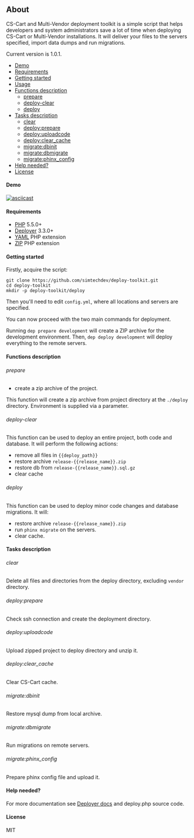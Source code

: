 ## About

CS-Cart and Multi-Vendor deployment toolkit is a simple script that helps developers and system administrators save a lot of time when deploying CS-Cart or Multi-Vendor installations. It will deliver your files to the servers specified, import data dumps and run migrations.

Current version is 1.0.1.

  * [Demo](#demo)
  * [Requirements](#requirements)
  * [Getting started](#getting-started)
  * [Usage](#usage)
  * [Functions description](#functions-description)
      * [prepare](#prepare)
      * [deploy-clear](#deploy-clear)
      * [deploy](#deploy)
  * [Tasks description](#tasks-description)
      * [clear](#clear)
      * [deploy:prepare](#deployprepare)
      * [deploy:uploadcode](#deployuploadcode)
      * [deploy:clear_cache](#deployclear_cache)
      * [migrate:dbinit](#migratedbinit)
      * [migrate:dbmigrate](#migratedbmigrate)
      * [migrate:phinx_config](#migratephinx_config)
  * [Help needed?](#help-needed)
  * [License](#license)

#### Demo

[![asciicast](https://asciinema.org/a/dddsg010kaauba0g59o3nglo8.png)](https://asciinema.org/a/dddsg010kaauba0g59o3nglo8)

#### Requirements

* [PHP](https://secure.php.net/) 5.5.0+
* [Deployer](http://deployer.org) 3.3.0+
* [YAML](https://pecl.php.net/package/yaml) PHP extension
* [ZIP](https://pecl.php.net/package/zip) PHP extension

#### Getting started

Firstly, acquire the script:
```
git clone https://github.com/simtechdev/deploy-toolkit.git
cd deploy-toolkit
mkdir -p deploy-toolkit/deploy
```

Then you'll need to edit `config.yml`, where all locations and servers are specified.
<!-- config -->

You can now proceed with the two main commands for deployment.

Running `dep prepare development` will create a ZIP archive for the development environment.
Then, `dep deploy development` will deploy everything to the remote servers.

#### Functions description

###### prepare

- create a zip archive of the project.

This function will create a zip archive from project directory at the `./deploy` directory. Environment is supplied via a parameter.

###### deploy-clear

This function can be used to deploy an entire project, both code and database.
It will perform the following actions:

 - remove all files in `{{deploy_path}}`
 - restore archive `release-{{release_name}}.zip`
 - restore db from `release-{{release_name}}.sql.gz`
 - clear cache

###### deploy

This function can be used to deploy minor code changes and database migrations.
It will:

 - restore archive `release-{{release_name}}.zip`
 - run `phinx migrate` on the servers.
 - clear cache.

#### Tasks description

###### clear

Delete all files and directories from the deploy directory, excluding `vendor` directory.

###### deploy:prepare

Check ssh connection and create the deployment directory.

###### deploy:uploadcode

Upload zipped project to deploy directory and unzip it.

###### deploy:clear_cache

Clear CS-Cart cache.

###### migrate:dbinit

Restore mysql dump from local archive.

###### migrate:dbmigrate

Run migrations on remote servers.

###### migrate:phinx_config

Prepare phinx config file and upload it.

#### Help needed?

For more documentation see [Deployer docs](http://deployer.org/docs) and deploy.php source code.

#### License

MIT
